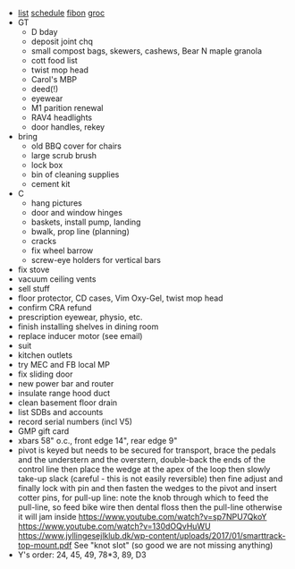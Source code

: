 - [list](list.html) [schedule](schedule.html) [fibon](fibon.html) [groc](groc.html)
- GT
  - D bday
  - deposit joint chq
  - small compost bags, skewers, cashews, Bear N maple granola
  - cott food list
  - twist mop head
  - Carol's MBP
  - deed(!)
  - eyewear
  - M1 parition renewal
  - RAV4 headlights
  - door handles, rekey
- bring
  - old BBQ cover for chairs
  - large scrub brush
  - lock box
  - bin of cleaning supplies
  - cement kit
- C
  - hang pictures
  - door and window hinges
  - baskets, install pump, landing
  - bwalk, prop line (planning)
  - cracks
  - fix wheel barrow
  - screw-eye holders for vertical bars
- fix stove
- vacuum ceiling vents
- sell stuff
- floor protector, CD cases, Vim Oxy-Gel, twist mop head
- confirm CRA refund
- prescription eyewear, physio, etc.
- finish installing shelves in dining room
- replace inducer motor (see email)
- suit
- kitchen outlets
- try MEC and FB local MP
- fix sliding door
- new power bar and router
- insulate range hood duct
- clean basement floor drain
- list SDBs and accounts
- record serial numbers (incl V5)
- GMP gift card
- xbars 58" o.c., front edge 14", rear edge 9"
- pivot is keyed but needs to be secured for transport, brace the pedals and the understern and the overstern, double-back the ends of the control line then place the wedge at the apex of the loop then slowly take-up slack (careful - this is not easily reversible) then fine adjust and finally lock with pin and then fasten the wedges to the pivot and insert cotter pins, for pull-up line: note the knob through which to feed the pull-line, so feed bike wire then dental floss then the pull-line otherwise it will jam inside https://www.youtube.com/watch?v=sp7NPU7QkoY https://www.youtube.com/watch?v=130dOQvHuWU https://www.jyllingesejlklub.dk/wp-content/uploads/2017/01/smarttrack-top-mount.pdf See "knot slot" (so good we are not missing anything)
- Y's order: 24, 45, 49, 78*3, 89, D3

